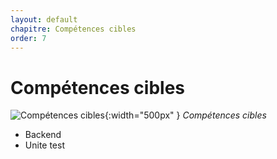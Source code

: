 ```yaml
---
layout: default
chapitre: Compétences cibles
order: 7
---
```

<!--  -->

# Compétences cibles

![Compétences cibles](./images/15061157-competences-de-vie-arc-cible-icone-vecteur-isole-plat-vectoriel.jpg){:width="500px" }
*Compétences cibles*

<!-- note -->

- Backend
- Unite test
  
<!-- new slide -->



